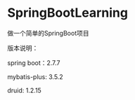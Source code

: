 # SpringBootLearning
做一个简单的SpringBoot项目


版本说明：

spring boot：2.7.7

mybatis-plus: 3.5.2

druid: 1.2.15
